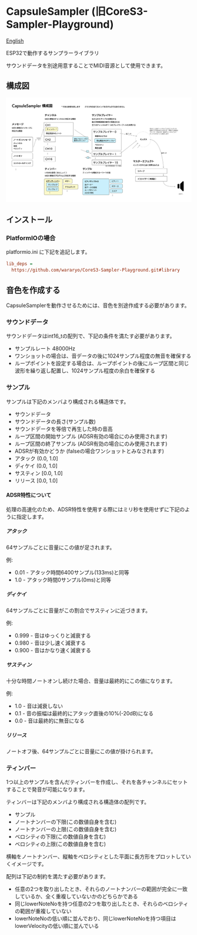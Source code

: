 # CapsuleSampler (旧CoreS3-Sampler-Playground)

[English](README-en.md)

ESP32で動作するサンプラーライブラリ

サウンドデータを別途用意することでMIDI音源として使用できます。

## 構成図

![Diagram](Diagram.svg)

## インストール

### PlatformIOの場合

platformio.ini に下記を追記します。

```ini
lib_deps = 
  https://github.com/wararyo/CoreS3-Sampler-Playground.git#library
```

## 音色を作成する

CapsuleSamplerを動作させるためには、音色を別途作成する必要があります。

### サウンドデータ

サウンドデータはint16_tの配列で、下記の条件を満たす必要があります。

* サンプルレート 48000Hz
* ワンショットの場合は、音データの後に1024サンプル程度の無音を確保する
* ループポイントを設定する場合は、ループポイントの後にループ区間と同じ波形を繰り返し配置し、1024サンプル程度の余白を確保する

### サンプル

サンプルは下記のメンバより構成される構造体です。

* サウンドデータ
* サウンドデータの長さ(サンプル数)
* サウンドデータを等倍で再生した時の音高
* ループ区間の開始サンプル (ADSR有効の場合にのみ使用されます)
* ループ区間の終了サンプル (ADSR有効の場合にのみ使用されます)
* ADSRが有効かどうか (falseの場合ワンショットとみなされます)
* アタック (0.0, 1.0]
* ディケイ (0.0, 1.0]
* サスティン [0.0, 1.0]
* リリース [0.0, 1.0]

#### ADSR特性について

処理の高速化のため、ADSR特性を使用する際にはミリ秒を使用せずに下記のように指定します。

##### アタック

64サンプルごとに音量にこの値が足されます。

例:

* 0.01 - アタック時間6400サンプル(133ms)と同等
* 1.0 - アタック時間0サンプル(0ms)と同等

##### ディケイ

64サンプルごとに音量がこの割合でサスティンに近づきます。

例:

* 0.999 - 音はゆっくりと減衰する
* 0.980 - 音は少し速く減衰する
* 0.900 - 音はかなり速く減衰する

##### サスティン

十分な時間ノートオンし続けた場合、音量は最終的にこの値になります。

例:

* 1.0 - 音は減衰しない
* 0.1 - 音の振幅は最終的にアタック直後の10%(-20dB)になる
* 0.0 - 音は最終的に無音になる

##### リリース

ノートオフ後、64サンプルごとに音量にこの値が掛けられます。

### ティンバー

1つ以上のサンプルを含んだティンバーを作成し、それを各チャンネルにセットすることで発音が可能になります。

ティンバーは下記のメンバより構成される構造体の配列です。

* サンプル
* ノートナンバーの下限(この数値自身を含む)
* ノートナンバーの上限(この数値自身を含む)
* ベロシティの下限(この数値自身を含む)
* ベロシティの上限(この数値自身を含む)

横軸をノートナンバー、縦軸をベロシティとした平面に長方形をプロットしていくイメージです。

配列は下記の制約を満たす必要があります。
* 任意の2つを取り出したとき、それらのノートナンバーの範囲が完全に一致しているか、全く重複していないかのどちらかである
* 同じlowerNoteNoを持つ任意の2つを取り出したとき、それらのベロシティの範囲が重複していない
* lowerNoteNoの低い順に並んでおり、同じlowerNoteNoを持つ項目はlowerVelocityの低い順に並んでいる
